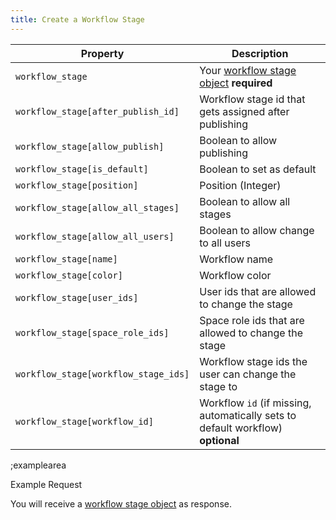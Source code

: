 ```yaml
---
title: Create a Workflow Stage
---
```


| Property | Description |
|---|---|
| `workflow_stage` | Your [workflow stage object](#core-resources/workflow-stage/object) **required** |
| `workflow_stage[after_publish_id]` | Workflow stage id that gets assigned after publishing |
| `workflow_stage[allow_publish]` | Boolean to allow publishing |
| `workflow_stage[is_default]` | Boolean to set as default |
| `workflow_stage[position]` | Position (Integer) |
| `workflow_stage[allow_all_stages]` | Boolean to allow all stages |
| `workflow_stage[allow_all_users]` | Boolean to allow change to all users |
| `workflow_stage[name]` | Workflow name |
| `workflow_stage[color]` | Workflow color |
| `workflow_stage[user_ids]` | User ids that are allowed to change the stage |
| `workflow_stage[space_role_ids]` | Space role ids that are allowed to change the stage |
| `workflow_stage[workflow_stage_ids]` | Workflow stage ids the user can change the stage to |
| `workflow_stage[workflow_id]` | Workflow `id` (if missing, automatically sets to default workflow) **optional** |

;examplearea

Example Request

<RequestExample url="https://mapi.storyblok.com/v1/spaces/656/workflow_stages" httpMethod="POST" :requestObject='{"workflow_stage":{
  "after_publish_id":[],
  "allow_publish":[],
  "is_default":false,
  "position":0,
  "allow_all_stages":true,
  "allow_all_users":true,
  "name":"Ready to Publish",
  "color":"#333",
  "user_ids":[],
  "space_role_ids":[],
  "workflow_stage_ids":[]
  "workflow_id": 14780
}}'></RequestExample>

You will receive a [workflow stage object](#core-resources/workflow-stage-changes/object) as response.

